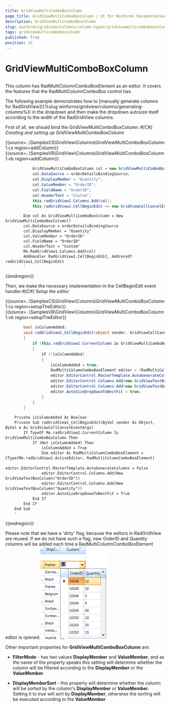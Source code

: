 ```yaml
---
title: GridViewMultiComboBoxColumn
page_title: GridViewMultiComboBoxColumn | UI for WinForms Documentation
description: GridViewMultiComboBoxColumn
slug: winforms/gridview/columns/column-types/gridviewmulticomboboxcolumn
tags: gridviewmulticomboboxcolumn
published: True
position: 13
---
```


# GridViewMultiComboBoxColumn



## 

This column has RadMultiColumnComboBoxElement as an editor. It covers the features that the RadMultiColumnComboBox control has.
      	

The following example demonstrates how to 
      		[manually generate columns for RadGridView]({%slug winforms/gridview/columns/generating-columns%})
      		in the dropdown and then make the dropdown autosize itself according to the width of the RadGridView columns.



First of 
      		all, we should bind the GridViewMultiComboBoxColumn:
      	#_[C#] Creating and setting up GridViewMultiComboBoxColumn_

	



{{source=..\SamplesCS\GridView\Columns\GridViewMultiComboBoxColumn1.cs region=addColumn}} 
{{source=..\SamplesVB\GridView\Columns\GridViewMultiComboBoxColumn1.vb region=addColumn}} 

````C#
            GridViewMultiComboBoxColumn col = new GridViewMultiComboBoxColumn();
            col.DataSource = orderDetailsBindingSource;
            col.DisplayMember = "Quantity";
            col.ValueMember = "OrderID";
            col.FieldName = "OrderID";
            col.HeaderText = "Custom";
            this.radGridView1.Columns.Add(col);
            this.radGridView1.CellBeginEdit += new GridViewCellCancelEventHandler(radGridView1_CellBeginEdit);
````
````VB.NET
        Dim col As GridViewMultiComboBoxColumn = New GridViewMultiComboBoxColumn()
        col.DataSource = orderDetailsBindingSource
        col.DisplayMember = "Quantity"
        col.ValueMember = "OrderID"
        col.FieldName = "OrderID"
        col.HeaderText = "Custom"
        Me.RadGridView1.Columns.Add(col)
        AddHandler RadGridView1.CellBeginEdit, AddressOf radGridView1_CellBeginEdit
        '
````

{{endregion}} 




Then, we make the necessary implementation in the CellBeginEdit event handler:#_[C#] Setup the editor_

	



{{source=..\SamplesCS\GridView\Columns\GridViewMultiComboBoxColumn1.cs region=setupTheEditor}} 
{{source=..\SamplesVB\GridView\Columns\GridViewMultiComboBoxColumn1.vb region=setupTheEditor}} 

````C#
        bool isColumnAdded;
        void radGridView1_CellBeginEdit(object sender, GridViewCellCancelEventArgs e)
        {
            if (this.radGridView1.CurrentColumn is GridViewMultiComboBoxColumn)
            {
                if (!isColumnAdded)
                {
                    isColumnAdded = true;
                    RadMultiColumnComboBoxElement editor = (RadMultiColumnComboBoxElement)this.radGridView1.ActiveEditor;
                    editor.EditorControl.MasterTemplate.AutoGenerateColumns = false;
                    editor.EditorControl.Columns.Add(new GridViewTextBoxColumn("OrderID"));
                    editor.EditorControl.Columns.Add(new GridViewTextBoxColumn("Quantity"));
                    editor.AutoSizeDropDownToBestFit = true;
                }
            }
        }
````
````VB.NET
    Private isColumnAdded As Boolean
    Private Sub radGridView1_CellBeginEdit(ByVal sender As Object, ByVal e As GridViewCellCancelEventArgs)
        If TypeOf Me.radGridView1.CurrentColumn Is GridViewMultiComboBoxColumn Then
            If (Not isColumnAdded) Then
                isColumnAdded = True
                Dim editor As RadMultiColumnComboBoxElement = CType(Me.radGridView1.ActiveEditor, RadMultiColumnComboBoxElement)
                editor.EditorControl.MasterTemplate.AutoGenerateColumns = False
                editor.EditorControl.Columns.Add(New GridViewTextBoxColumn("OrderID"))
                editor.EditorControl.Columns.Add(New GridViewTextBoxColumn("Quantity"))
                editor.AutoSizeDropDownToBestFit = True
            End If
        End If
    End Sub
    '
````

{{endregion}} 




Please note that we have a 'dirty' flag, because the editors in RadGridView are reused. If we do not have such a flag, new OrderID and Quantity columns will be added each time a RadMultiColumnComboBoxElement editor is opened.![gridview-columns-gridviewmulticomboboxcolumn 001](images/gridview-columns-gridviewmulticomboboxcolumn001.png)

Other important properties for __GridViewMultiComboBoxColumn__ are:
        

* __FilterMode__ - has two values __DisplayMember__ and
			  		__ValueMember__, and as the name of the property speaks this setting will
			  		determine whether the column will be filtered according to the __DisplayMember__
			  		or the __ValueMember__.
			  		

* __DisplayMemberSort__ - this property will determine whether the column will
			  		be sorted by the column's __DisplayMember__ or __ValueMember__. 
			  		Setting it to *true* will sort by __DisplayMember__,
			  		otherwise the sorting will be executed according to the __ValueMember__
